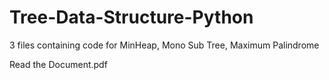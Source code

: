 # Tree-Data-Structure-Python
3 files containing code for MinHeap, Mono Sub Tree, Maximum Palindrome

Read the Document.pdf
